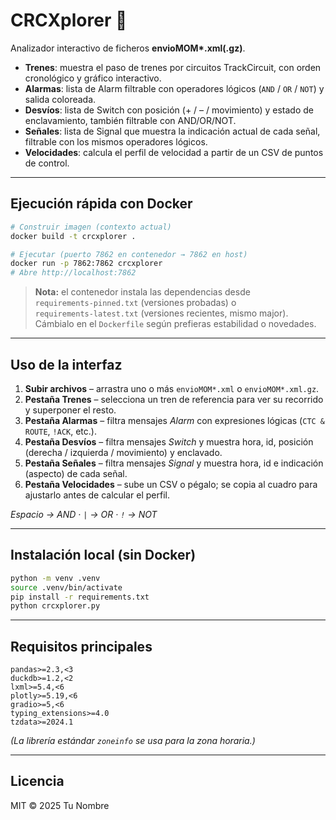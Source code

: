 # CRCXplorer 🚦

Analizador interactivo de ficheros **envioMOM\*.xml(.gz)**.

- **Trenes**: muestra el paso de trenes por circuitos TrackCircuit, con orden cronológico y gráfico interactivo.
- **Alarmas**: lista de Alarm filtrable con operadores lógicos (`AND` / `OR` / `NOT`) y salida coloreada.
- **Desvíos**: lista de Switch con posición (+ / – / movimiento) y estado de enclavamiento, también filtrable con AND/OR/NOT.
- **Señales**: lista de Signal que muestra la indicación actual de cada señal, filtrable con los mismos operadores lógicos.
- **Velocidades**: calcula el perfil de velocidad a partir de un CSV de puntos de control.

---

## Ejecución rápida con Docker

```bash
# Construir imagen (contexto actual)
docker build -t crcxplorer .

# Ejecutar (puerto 7862 en contenedor → 7862 en host)
docker run -p 7862:7862 crcxplorer
# Abre http://localhost:7862
```
> **Nota:** el contenedor instala las dependencias desde  
> `requirements-pinned.txt` (versiones probadas) o  
> `requirements-latest.txt` (versiones recientes, mismo major).  
> Cámbialo en el `Dockerfile` según prefieras estabilidad o novedades.

---

## Uso de la interfaz

1. **Subir archivos** – arrastra uno o más `envioMOM*.xml` o `envioMOM*.xml.gz`.
2. **Pestaña Trenes** – selecciona un tren de referencia para ver su recorrido y superponer el resto.
3. **Pestaña Alarmas** – filtra mensajes *Alarm* con expresiones lógicas (`CTC & ROUTE`, `!ACK`, etc.).
4. **Pestaña Desvíos** – filtra mensajes *Switch* y muestra hora, id, posición (derecha / izquierda / movimiento) y enclavado.
5. **Pestaña Señales** – filtra mensajes *Signal* y muestra hora, id e indicación (aspecto) de cada señal.
6. **Pestaña Velocidades** – sube un CSV o pégalo; se copia al cuadro para ajustarlo antes de calcular el perfil.

_Espacio → AND · `|` → OR · `!` → NOT_

---

## Instalación local (sin Docker)

```bash
python -m venv .venv
source .venv/bin/activate
pip install -r requirements.txt
python crcxplorer.py
```

---

## Requisitos principales

```
pandas>=2.3,<3
duckdb>=1.2,<2
lxml>=5.4,<6
plotly>=5.19,<6
gradio>=5,<6
typing_extensions>=4.0
tzdata>=2024.1
```

*(La librería estándar `zoneinfo` se usa para la zona horaria.)*

---

## Licencia

MIT © 2025 Tu Nombre
